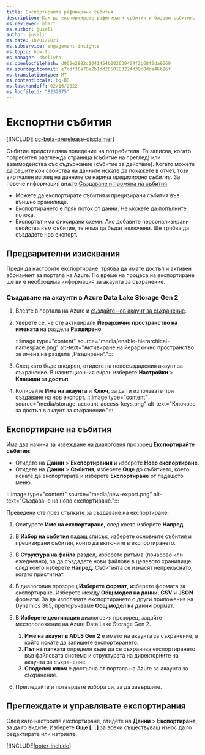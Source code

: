 ```yaml
---
title: Експортирайте рафинирани събития
description: Как да експортирате рафинирани събития и базови събития.
ms.reviewer: mhart
ms.author: jusali
author: jusali
ms.date: 10/01/2021
ms.subservice: engagement-insights
ms.topic: how-to
ms.manager: shellyha
ms.openlocfilehash: d062e2982c1041454b083630404f2b68f0da9669
ms.sourcegitcommit: e7cdf36a78a2b1dd2850183224d39c8dde46b26f
ms.translationtype: MT
ms.contentlocale: bg-BG
ms.lasthandoff: 02/16/2022
ms.locfileid: "8232875"
---
```

# <a name="export-events"></a>Експортни събития

[!INCLUDE [cc-beta-prerelease-disclaimer](includes/cc-beta-prerelease-disclaimer.md)]

Събитие представлява поведение на потребителя. То записва, когато потребител разглежда страница (събитие на преглед) или взаимодейства със съдържание (събитие за действие). Когато можете да решите кои свойства на данните искате да покажете в отчет, този виртуален изглед на данните се нарича *прецизирано събитие*. За повече информация вижте [Създаване и промяна на събития](refined-events.md).

- Можете да експортирате събития и прецизирани събития във външно хранилище. 
- Експортирането е пряк поток от данни. Не можете да попълните потока. 
- Експортът има фиксирани схеми. Ако добавите персонализирани свойства към събитие, те няма да бъдат включени. Ще трябва да създадете нов експорт.

## <a name="prerequisites"></a>Предварителни изисквания

Преди да настроите експортиране, трябва да имате достъп и активен абонамент за портала на Azure. По време на процеса на експортиране ще ви е необходима информация за акаунта за съхранение. 

### <a name="create-an-azure-data-lake-storage-gen-2-accounts"></a>Създаване на акаунти в Azure Data Lake Storage Gen 2

1. Влезте в портала на Azure и [създайте нов акаунт за съхранение](/azure/storage/common/storage-account-create). 

1. Уверете се, че сте активирали **Йерархично пространство на имената** на раздела **Разширено**. 

   :::image type="content" source="media/enable-hierarchical-namespace.png" alt-text="Активиране на йерархично пространство за имена на раздела „Разширени”.":::

1. След като бъде внедрен, отидете на новосъздадения акаунт за съхранение. В навигационния екран изберете **Настройки** > **Клавиши за достъп**. 

1. Копирайте **Име на акаунта** и **Ключ**, за да ги използвате при създаване на нов експорт.
   :::image type="content" source="media/storage-account-access-keys.png" alt-text="Ключове за достъп в акаунт за съхранение.":::

## <a name="export-events"></a>Експортиране на събития

Има два начина за извеждане на диалоговия прозорец **Експортирайте събития**: 
- Отидете на **Данни** > **Експортирания** и изберете **Ново експортиране**.
- Отидете на **Данни** > **Събития**, изберете **Още** до събитието, което искате да експортирате и изберете **Експортиране** от падащото меню. 

:::image type="content" source="media/new-export.png" alt-text="Създаване на ново експортиране.":::

Преведени сте през стъпките за създаване на експортиране:

1. Осигурете **Име на експортиране**, след което изберете **Напред**.

1. В **Избор на събития** падащ списък, изберете основните събития и прецизирани събития, които да включите в експортирането. 

1. В **Структура на файла** раздел, изберете ритъма (почасово или ежедневно), за да създадете нови файлове в целевото хранилище, след което изберете **Напред**. Събитията се изнасят непрекъснато, когато пристигнат.

1. В диалоговия прозорец **Изберете формат**, изберете формата за експортиране. Изберете между **Общ модел на данни**, **CSV** и **JSON** формати. За да използвате експортирането с други приложения на Dynamics 365, препоръчваме **Общ модел на данни** формат.

1. В **Изберете дестинация** диалоговия прозорец, задайте местоположение на Azure Data Lake Storage Gen 2.
    1. **Име на акаунт в ADLS Gen 2** е името на акаунта за съхранение, в който искате да запишете експортирането. 
    1. **Път на папката** определя къде да се съхранява експортирането във файловата система и структурата на директориите на акаунта за съхранение.
    1. **Споделен ключ** е достъпна от портала на Azure за акаунта за съхранение.

1. Прегледайте и потвърдете избора си, за да завършите.

## <a name="view-and-manage-exports"></a>Преглеждате и управлявате експортирания

След като настроите експортиране, отидете на **Данни** > **Експортиране**, за да го видите. Изберете **Още [...]** за всеки съществуващ износ да го редактирате или изтриете.


[!INCLUDE[footer-include](../includes/footer-banner.md)]
